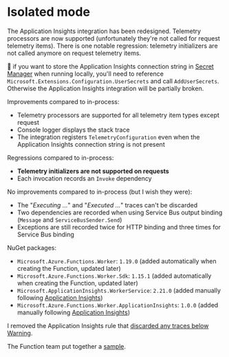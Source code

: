 # Isolated mode

The Application Insights integration has been redesigned. Telemetry processors are now supported (unfortunately they're not called for request telemetry items). There is one notable regression: telemetry initializers are not called anymore on request telemetry items.

:rotating_light: if you want to store the Application Insights connection string in [Secret Manager][secret-manager] when running locally, you'll need to reference `Microsoft.Extensions.Configuration.UserSecrets` and call `AddUserSecrets`. Otherwise the Application Insights integration will be partially broken.

Improvements compared to in-process:

- Telemetry processors are supported for all telemetry item types except request
- Console logger displays the stack trace
- The integration registers `TelemetryConfiguration` even when the Application Insights connection string is not present

Regressions compared to in-process:

- **Telemetry initializers are not supported on requests**
- Each invocation records an `Invoke` dependency

No improvements compared to in-process (but I wish they were):

- The "_Executing ..._" and "_Executed ..._" traces can't be discarded
- Two dependencies are recorded when using Service Bus output binding (`Message` and `ServiceBusSender.Send`)
- Exceptions are still recorded twice for HTTP binding and three times for Service Bus binding

NuGet packages:

- `Microsoft.Azure.Functions.Worker`: `1.19.0` (added automatically when creating the Function, updated later)
- `Microsoft.Azure.Functions.Worker.Sdk`: `1.15.1` (added automatically when creating the Function, updated later)
- `Microsoft.ApplicationInsights.WorkerService`: `2.21.0` (added manually following [Application Insights][direct-app-insights-integration])
- `Microsoft.Azure.Functions.Worker.ApplicationInsights`: `1.0.0` (added manually following [Application Insights][direct-app-insights-integration])

I removed the Application Insights rule that [discarded any traces below Warning][remove-warning-app-insights-rule].

The Function team put together a [sample][isolated-worker-sample].

[remove-warning-app-insights-rule]: https://learn.microsoft.com/en-us/azure/azure-functions/dotnet-isolated-process-guide#start-up-and-configuration
[direct-app-insights-integration]: https://learn.microsoft.com/en-us/azure/azure-functions/dotnet-isolated-process-guide#application-insights
[isolated-worker-sample]: https://github.com/Azure/azure-functions-dotnet-worker/tree/main/samples/FunctionApp
[secret-manager]: https://learn.microsoft.com/en-us/aspnet/core/security/app-secrets?view=aspnetcore-6.0&tabs=windows
